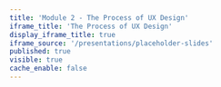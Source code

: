```yaml
---
title: 'Module 2 - The Process of UX Design'
iframe_title: 'The Process of UX Design'
display_iframe_title: true
iframe_source: '/presentations/placeholder-slides'
published: true
visible: true
cache_enable: false
---
```


